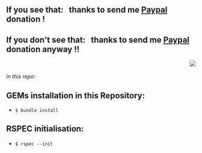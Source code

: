## If you see that: &nbsp; thanks to send me [Paypal](https://www.paypal.com) donation !
## If you don't see that: &nbsp;  thanks to send me [Paypal](https://www.paypal.com) donation anyway !!
<div><img src="https://encrypted-tbn0.gstatic.com/images?q=tbn:ANd9GcShV0xwcdrFOnqw8MRO8YPC6KQzapkBcUnA-Q&usqp=CAU" align="right"/></div>
</br>
</br>
<em>in this repo:</em>

## GEMs installation in this Repository:
- `$ bundle install`

## RSPEC initialisation:
- `$ rspec --init`





